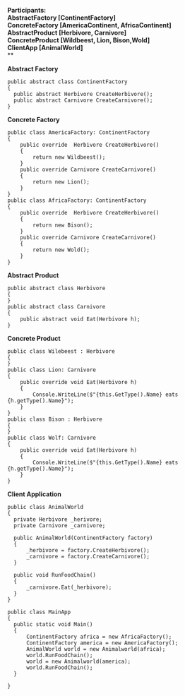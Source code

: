 **Participants:**<br/>
**AbstractFactory [ContinentFactory]** <br/>
**ConcreteFactory [AmericaContinent, AfricaContinent]** <br/>
**AbstractProduct [Herbivore, Carnivore]** <br/>
**ConcreteProduct [Wildbeest, Lion,  Bison,Wold]** <br/>
**ClientApp [AnimalWorld]** <br/>
**

**Abstract Factory**
``` 
public abstract class ContinentFactory
{
  public abstract Herbivore CreateHerbivore();
  public abstract Carnivore CreateCarnivore();
}
```

**Concrete Factory**
```
public class AmericaFactory: ContinentFactory
{
    public override  Herbivore CreateHerbivore()
    {
        return new Wildbeest();
    }
    public override Carnivore CreateCarnivore()
    {
        return new Lion();
    }
}
public class AfricaFactory: ContinentFactory
{
    public override  Herbivore CreateHerbivore()
    {
        return new Bison();
    }
    public override Carnivore CreateCarnivore()
    {
        return new Wold();
    }
}
```

**Abstract Product**
```
public abstract class Herbivore
{
}
public abstract class Carnivore
{
    public abstract void Eat(Herbivore h);
}
```

**Concrete Product**

```
public class Wilebeest : Herbivore
{
}
public class Lion: Carnivore
{
    public override void Eat(Herbivore h)
    {
        Console.WriteLine($"{this.GetType().Name} eats {h.getType().Name}");
    }
}
public class Bison : Herbivore
{
}
public class Wolf: Carnivore
{
    public override void Eat(Herbivore h)
    {
        Console.WriteLine($"{this.GetType().Name} eats {h.getType().Name}");
    }
}
```

**Client Application**
```
public class AnimalWorld
{
  private Herbivore _herivore;
  private Carnivore _carnivore;
  
  public AnimalWorld(ContinentFactory factory)
  {
      _herbivore = factory.CreateHerbivore();
      _carnivore = factory.CreateCarnivore();
  }
  
  public void RunFoodChain()
  {
      _carnivore.Eat(_herbivore);
  }
}
```

```
public class MainApp
{
  public static void Main()
  {
      ContinentFactory africa = new AfricaFactory();
      ContinentFactory america = new AmericaFactory();
      AnimalWorld world = new Animalworld(africa);
      world.RunFoodChain();
      world = new Animalworld(america);
      world.RunFoodChain();
  }
  
}
```



